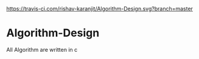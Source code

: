 https://travis-ci.com/rishav-karanjit/Algorithm-Design.svg?branch=master
# Algorithm-Design
All Algorithm are written in c
